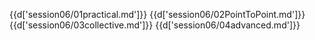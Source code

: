 {{d['session06/01practical.md']}}
{{d['session06/02PointToPoint.md']}}
{{d['session06/03collective.md']}}
{{d['session06/04advanced.md']}}
